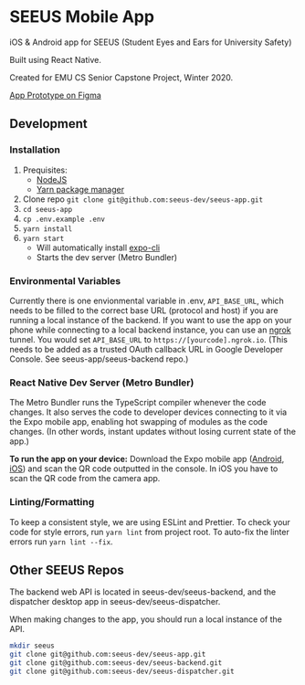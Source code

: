 # SEEUS Mobile App

iOS & Android app for SEEUS (Student Eyes and Ears for University Safety)

Built using React Native.

Created for EMU CS Senior Capstone Project, Winter 2020. 

[App Prototype on Figma](https://www.figma.com/proto/Ga4ApQ21rwnvLiL5mNWaiU/SEEUS-App?node-id=45%3A2&scaling=scale-down)

## Development

### Installation
1. Prequisites:
   * [NodeJS](https://nodejs.org/) 
   * [Yarn package manager](https://classic.yarnpkg.com/en/docs/install/)
2. Clone repo `git clone git@github.com:seeus-dev/seeus-app.git`
3. `cd seeus-app`
4. `cp .env.example .env`
5. `yarn install`
6. `yarn start` 
   -  Will automatically install [expo-cli](https://docs.expo.io/versions/latest/workflow/expo-cli/) 
   -  Starts the dev server (Metro Bundler)

### Environmental Variables
Currently there is one envionmental variable in .env, `API_BASE_URL`, which needs to be filled to the correct base URL (protocol and host) if you are running a local instance of the backend. If you want to use the app on your phone while connecting to a local backend instance, you can use an [ngrok](https://ngrok.com/) tunnel. You would set `API_BASE_URL` to `https://[yourcode].ngrok.io`. (This needs to be added as a trusted OAuth callback URL in Google Developer Console. See seeus-app/seeus-backend repo.)

### React Native Dev Server (Metro Bundler)
The Metro Bundler runs the TypeScript compiler whenever the code changes. It also serves the code to developer devices connecting to it via the Expo mobile app, enabling hot swapping of modules as the code changes. (In other words, instant updates without losing current state of the app.)

**To run the app on your device:** Download the Expo mobile app ([Android](https://play.google.com/store/apps/details?id=host.exp.exponent&hl=en_US), [iOS](https://apps.apple.com/us/app/expo-client/id982107779)) and scan the QR code outputted in the console. In iOS you have to scan the QR code from the camera app.

### Linting/Formatting
To keep a consistent style, we are using ESLint and Prettier. To check your code for style errors, run `yarn lint` from project root. To auto-fix the linter errors run `yarn lint --fix`.

## Other SEEUS Repos

The backend web API is located in seeus-dev/seeus-backend, and the dispatcher desktop app in seeus-dev/seeus-dispatcher. 

When making changes to the app, you should run a local instance of the API.

```bash
mkdir seeus
git clone git@github.com:seeus-dev/seeus-app.git
git clone git@github.com:seeus-dev/seeus-backend.git
git clone git@github.com:seeus-dev/seeus-dispatcher.git
```
